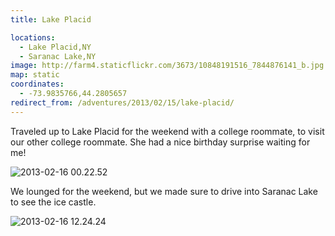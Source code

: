 ```yaml
---
title: Lake Placid

locations:
  - Lake Placid,NY
  - Saranac Lake,NY
image: http://farm4.staticflickr.com/3673/10848191516_7844876141_b.jpg
map: static
coordinates:
  - -73.9835766,44.2805657
redirect_from: /adventures/2013/02/15/lake-placid/
---
```


Traveled up to Lake Placid for the weekend with a college roommate, to visit our other college roommate. She had a nice birthday surprise waiting for me!

<div class="photos">

<img src="http://farm4.staticflickr.com/3673/10848191516_7844876141_b.jpg" class="pop-out" alt="2013-02-16 00.22.52">
</div>

We lounged for the weekend, but we made sure to drive into Saranac Lake to see the ice castle.

<div class="photos">

<img src="http://farm6.staticflickr.com/5478/10848465563_011074f8ea_b.jpg" alt="2013-02-16 12.24.24">
</div>

